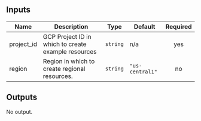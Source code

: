 <!-- BEGINNING OF PRE-COMMIT-TERRAFORM DOCS HOOK -->
## Inputs

| Name | Description | Type | Default | Required |
|------|-------------|------|---------|:--------:|
| project\_id | GCP Project ID in which to create example resources | `string` | n/a | yes |
| region | Region in which to create regional resources. | `string` | `"us-central1"` | no |

## Outputs

No output.

<!-- END OF PRE-COMMIT-TERRAFORM DOCS HOOK -->
